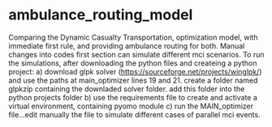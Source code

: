 # ambulance_routing_model
Comparing the Dynamic Casualty Transportation, optimization model, with immediate first rule, and providing ambulance routing for both. Manual changes into codes first section can simulate different mci scenarios. 
To run the simulations, after downloading the python files and createing a python project:
a) download  glpk solver (https://sourceforge.net/projects/winglpk/) and use the paths at main_optimizer lines 19 and 21. create a folder named glpkzip containing the downladed solver folder. add  this folder into the python projects folder
b) use the requirements file to create and activate a virtual environment, containing pyomo module
c) run the MAIN_optimizer file...edit manually the file to simulate different cases of parallel mci events.
